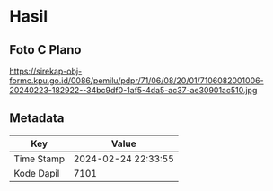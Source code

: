 # Hasil

## Foto C Plano

https://sirekap-obj-formc.kpu.go.id/0086/pemilu/pdpr/71/06/08/20/01/7106082001006-20240223-182922--34bc9df0-1af5-4da5-ac37-ae30901ac510.jpg


## Metadata

| Key        | Value               |
| ---------- | ------------------- |
| Time Stamp | 2024-02-24 22:33:55 |
| Kode Dapil | 7101                |



